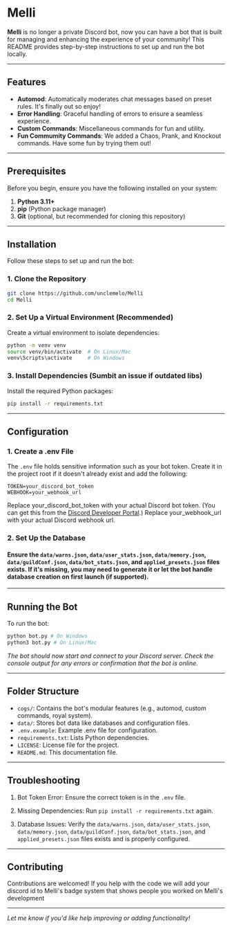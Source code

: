 # Melli

**Melli** is no longer a private Discord bot, now you can have a bot that is built for managing and enhancing the experience of your community! This README provides step-by-step instructions to set up and run the bot locally.

---

## Features

- **Automod**: Automatically moderates chat messages based on preset rules. It's finally out so enjoy!
- **Error Handling**: Graceful handling of errors to ensure a seamless experience.
- **Custom Commands**: Miscellaneous commands for fun and utility.
- **Fun Commumity Commands**: We added a Chaos, Prank, and Knockout commands. Have some fun by trying them out!

---

## Prerequisites

Before you begin, ensure you have the following installed on your system:

1. **Python 3.11+**
2. **pip** (Python package manager)
3. **Git** (optional, but recommended for cloning this repository)

---

## Installation

Follow these steps to set up and run the bot:

 ### 1. Clone the Repository

```bash
git clone https://github.com/unclemelo/Melli
cd Melli
```

 ### 2. Set Up a Virtual Environment (Recommended)

Create a virtual environment to isolate dependencies:

```bash
python -m venv venv
source venv/bin/activate  # On Linux/Mac
venv\Scripts\activate     # On Windows
```

 ### 3. Install Dependencies (Sumbit an issue if outdated libs)

Install the required Python packages:

```bash
pip install -r requirements.txt
```

---

## Configuration

 ### 1. Create a .env File

The `.env` file holds sensitive information such as your bot token. Create it in the project root if it doesn't already exist and add the following:

```env
TOKEN=your_discord_bot_token
WEBHOOK=your_webhook_url
```

Replace your_discord_bot_token with your actual Discord bot token. (You can get this from the [Discord Developer Portal](https://discord.com/developers/docs/intro).)
Replace your_webhook_url with your actual Discord webhook url.
 
 ### 2. Set Up the Database
 
#### Ensure the `data/warns.json`, `data/user_stats.json`, `data/memory.json`, `data/guildConf.json`, `data/bot_stats.json`, and `applied_presets.json` files exists. If it's missing, you may need to generate it or let the bot handle database creation on first launch (if supported).
---

## Running the Bot

To run the bot:

```bash
python bot.py # On Windows
python3 bot.py # On Linux/Mac
```

*The bot should now start and connect to your Discord server. Check the console output for any errors or confirmation that the bot is online.*

---

## Folder Structure

- `cogs/`: Contains the bot's modular features (e.g., automod, custom commands, royal system).
- `data/`: Stores bot data like databases and configuration files.
- `.env.example`: Example .env file for configuration.
- `requirements.txt`: Lists Python dependencies.
- `LICENSE`: License file for the project.
- `README.md`: This documentation file.

---

## Troubleshooting

1. Bot Token Error: Ensure the correct token is in the `.env` file.

2. Missing Dependencies: Run `pip install -r requirements.txt` again.

3. Database Issues: Verify the `data/warns.json`, `data/user_stats.json`, `data/memory.json`, `data/guildConf.json`, `data/bot_stats.json`, and `applied_presets.json` files exists and is properly configured.

---

## Contributing

Contributions are welcomed! If you help with the code we will add your discord id to Melli's badge system that shows people you worked on Melli's development

---

*Let me know if you'd like help improving or adding functionality!*

